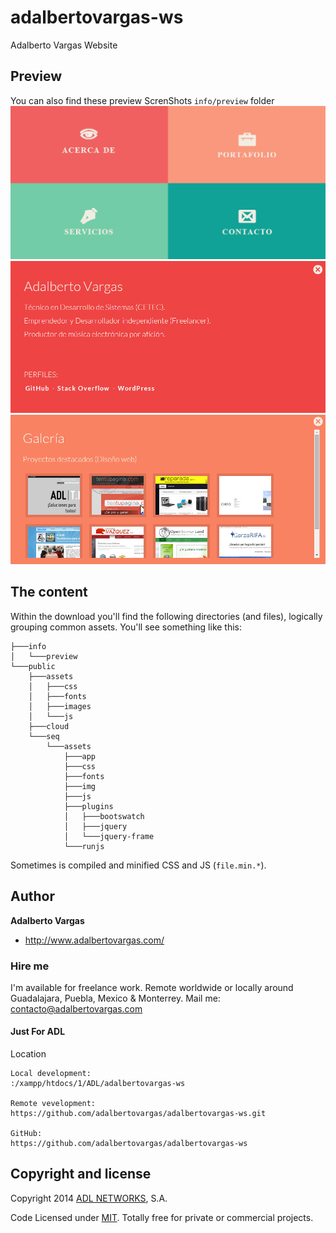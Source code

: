 # adalbertovargas-ws
Adalberto Vargas Website


## Preview

You can also find these preview ScrenShots  `info/preview` folder
![preview capture 01](info/preview/captura-01.png)
![preview capture 01](info/preview/captura-02.png)
![preview capture 01](info/preview/captura-03.png)

## The content

Within the download you'll find the following directories (and files), logically grouping common assets. You'll see something like this:

```
├───info
│   └───preview
└───public
    ├───assets
    │   ├───css
    │   ├───fonts
    │   ├───images
    │   └───js
    ├───cloud
    └───seq
        └───assets
            ├───app
            ├───css
            ├───fonts
            ├───img
            ├───js
            ├───plugins
            │   ├───bootswatch
            │   ├───jquery
            │   └───jquery-frame
            └───runjs
```

Sometimes is compiled and minified CSS and JS (`file.min.*`).

## Author

**Adalberto Vargas**

- <http://www.adalbertovargas.com/>

### Hire me

I'm available for freelance work. Remote worldwide or locally around Guadalajara, Puebla, Mexico & Monterrey. Mail me: contacto@adalbertovargas.com

#### Just For ADL

Location
```
Local development:
:/xampp/htdocs/1/ADL/adalbertovargas-ws

Remote vevelopment:
https://github.com/adalbertovargas/adalbertovargas-ws.git

GitHub:
https://github.com/adalbertovargas/adalbertovargas-ws
```
## Copyright and license

Copyright 2014 [ADL NETWORKS](https://www.adlnetworks.com), S.A.

Code Licensed under [MIT](http://www.opensource.org/licenses/mit-license.php). Totally free for private or commercial projects.